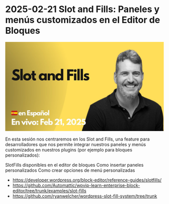 # 2025-02-21 Slot and Fills: Paneles y menús customizados en el Editor de Bloques

[![](./thumbnail.jpg)](https://youtu.be/gn2W7evoUlk)

En esta sesión nos centraremos en los Slot and Fills, una feature para desarrolladores que nos permite integrar nuestros paneles y menús customizados en nuestros plugins (por ejemplo para bloques personalizados):

SlotFills disponibles en el editor de bloques
Como insertar paneles personalizados
Como crear opciones de menú personalizadas

- https://developer.wordpress.org/block-editor/reference-guides/slotfills/
- https://github.com/Automattic/wpvip-learn-enterprise-block-editor/tree/trunk/examples/slot-fills
- https://github.com/ryanwelcher/wordpress-slot-fill-system/tree/trunk
